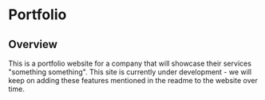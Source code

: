 # Portfolio

## Overview
This is a portfolio website for a company that will showcase their services "something something". 
This site is currently under development - we will keep on adding these features mentioned in the readme to the website over time. 
